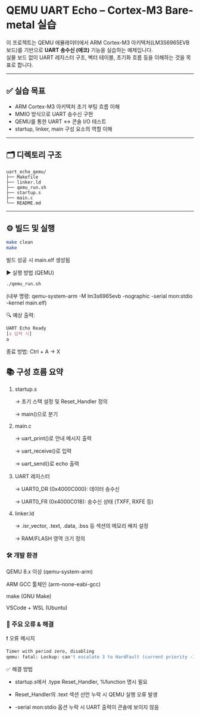 # QEMU UART Echo – Cortex-M3 Bare-metal 실습

이 프로젝트는 QEMU 에뮬레이터에서 ARM Cortex-M3 아키텍처(LM3S6965EVB 보드)를 기반으로 **UART 송수신 (에코)** 기능을 실습하는 예제입니다.  
실물 보드 없이 UART 레지스터 구조, 벡터 테이블, 초기화 흐름 등을 이해하는 것을 목표로 합니다.

---

## ✅ 실습 목표

- ARM Cortex-M3 아키텍처 초기 부팅 흐름 이해
- MMIO 방식으로 UART 송수신 구현
- QEMU를 통한 UART ↔ 콘솔 I/O 테스트
- startup, linker, main 구성 요소의 역할 이해

---

## 🗂️ 디렉토리 구조
```
uart_echo_qemu/
├── Makefile
├── linker.ld
├── qemu_run.sh
├── startup.s
├── main.c
└── README.md
```
---

## ⚙️ 빌드 및 실행

```bash
make clean
make
```
빌드 성공 시 main.elf 생성됨

▶️ 실행 방법 (QEMU)
```bash
./qemu_run.sh
```
(내부 명령: qemu-system-arm -M lm3s6965evb -nographic -serial mon:stdio -kernel main.elf)

🔍 예상 출력:
```css
UART Echo Ready
[a 입력 시]
a
```
종료 방법: Ctrl + A → X

## 📚 구성 흐름 요약
1. startup.s

    → 초기 스택 설정 및 Reset_Handler 정의

    → main()으로 분기
1. main.c

    → uart_print()로 안내 메시지 출력

    → uart_receive()로 입력
    
    → uart_send()로 echo 출력
1. UART 레지스터

    → UART0_DR (0x4000C000): 데이터 송수신

    → UART0_FR (0x4000C018): 송수신 상태 (TXFF, RXFE 등)
1. linker.ld

    → .isr_vector, .text, .data, .bss 등 섹션의 메모리 배치 설정

    → RAM/FLASH 영역 크기 정의

### 🛠️ 개발 환경
QEMU 8.x 이상 (qemu-system-arm)

ARM GCC 툴체인 (arm-none-eabi-gcc)

make (GNU Make)

VSCode + WSL (Ubuntu)

### 🐛 주요 오류 & 해결
❗ 오류 메시지
```bash
Timer with period zero, disabling
qemu: fatal: Lockup: can't escalate 3 to HardFault (current priority -1)
```
✅ 해결 방법

- startup.s에서 .type Reset_Handler, %function 명시 필요

- Reset_Handler의 .text 섹션 선언 누락 시 QEMU 실행 오류 발생

- -serial mon:stdio 옵션 누락 시 UART 출력이 콘솔에 보이지 않음